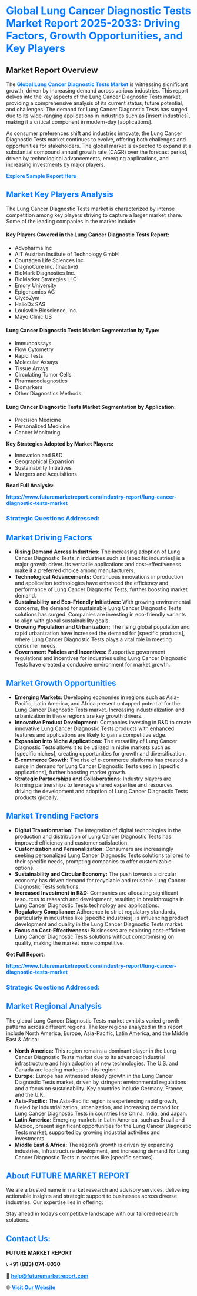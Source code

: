 <h1 style="color: #007BFF;">Global Lung Cancer Diagnostic Tests Market Report 2025-2033: Driving Factors, Growth Opportunities, and Key Players</h1>

<section id="overview">
<h2>Market Report Overview</h2>
<p>The <a href="https://www.futuremarketreport.com/industry-report/lung-cancer-diagnostic-tests-market" style="color: #007BFF; text-decoration: none;"><strong>Global Lung Cancer Diagnostic Tests Market</strong></a> is witnessing significant growth, driven by increasing demand across various industries. This report delves into the key aspects of the Lung Cancer Diagnostic Tests market, providing a comprehensive analysis of its current status, future potential, and challenges. The demand for Lung Cancer Diagnostic Tests has surged due to its wide-ranging applications in industries such as [insert industries], making it a critical component in modern-day [applications].</p>
<p>As consumer preferences shift and industries innovate, the Lung Cancer Diagnostic Tests market continues to evolve, offering both challenges and opportunities for stakeholders. The global market is expected to expand at a substantial compound annual growth rate (CAGR) over the forecast period, driven by technological advancements, emerging applications, and increasing investments by major players.</p>
</section>

<section id="overview">
<p><a href="https://www.futuremarketreport.com/request-sample/reportId=54197" style="color: #007BFF; text-decoration: none;"><strong>Explore Sample Report Here</strong></a></p>
</section>

<section id="key-players">
<h2 style="color: #007BFF;">Market Key Players Analysis</h2>
<p>The Lung Cancer Diagnostic Tests market is characterized by intense competition among key players striving to capture a larger market share. Some of the leading companies in the market include:</p>
<h4>Key Players Covered in the Lung Cancer Diagnostic Tests Report:</h4>
<ul><li>Advpharma Inc</li><li>AIT Austrian Institute of Technology GmbH</li><li>Courtagen Life Sciences Inc</li><li>DiagnoCure Inc. (Inactive)</li><li>BioMark Diagnostics Inc.</li><li>BioMarker Strategies LLC</li><li>Emory University</li><li>Epigenomics AG</li><li>GlycoZym</li><li>HalioDx SAS</li><li>Louisville Bioscience, Inc.</li><li>Mayo Clinic US</li></ul>
<h4>Lung Cancer Diagnostic Tests Market Segmentation by Type:</h4>
<ul><li>Immunoassays</li><li>Flow Cytometry</li><li>Rapid Tests</li><li>Molecular Assays</li><li>Tissue Arrays</li><li>Circulating Tumor Cells</li><li>Pharmacodiagnostics</li><li>Biomarkers</li><li>Other Diagnostics Methods</li></ul>

<h4>Lung Cancer Diagnostic Tests Market Segmentation by Application:</h4>
<ul><li>Precision Medicine</li><li>Personalized Medicine</li><li>Cancer Monitoring</li></ul>
<p><strong>Key Strategies Adopted by Market Players:</strong></p>
<ul>
<li>Innovation and R&D</li>
<li>Geographical Expansion</li>
<li>Sustainability Initiatives</li>
<li>Mergers and Acquisitions</li>
</ul>
</section>

<section>
<p><strong>Read Full Analysis: </strong></p><a href="https://www.futuremarketreport.com/industry-report/lung-cancer-diagnostic-tests-market" style="color: #007BFF; text-decoration: none;"><strong>https://www.futuremarketreport.com/industry-report/lung-cancer-diagnostic-tests-market</strong></a>
<h3 style="color: #007BFF;">Strategic Questions Addressed:</h3>
</section>

<section id="driving-factors">
<h2 style="color: #007BFF;">Market Driving Factors</h2>
<ul>
<li><strong>Rising Demand Across Industries:</strong> The increasing adoption of Lung Cancer Diagnostic Tests in industries such as [specific industries] is a major growth driver. Its versatile applications and cost-effectiveness make it a preferred choice among manufacturers.</li>
<li><strong>Technological Advancements:</strong> Continuous innovations in production and application technologies have enhanced the efficiency and performance of Lung Cancer Diagnostic Tests, further boosting market demand.</li>
<li><strong>Sustainability and Eco-Friendly Initiatives:</strong> With growing environmental concerns, the demand for sustainable Lung Cancer Diagnostic Tests solutions has surged. Companies are investing in eco-friendly variants to align with global sustainability goals.</li>
<li><strong>Growing Population and Urbanization:</strong> The rising global population and rapid urbanization have increased the demand for [specific products], where Lung Cancer Diagnostic Tests plays a vital role in meeting consumer needs.</li>
<li><strong>Government Policies and Incentives:</strong> Supportive government regulations and incentives for industries using Lung Cancer Diagnostic Tests have created a conducive environment for market growth.</li>
</ul>
</section>

<section id="growth-opportunities">
<h2 style="color: #007BFF;">Market Growth Opportunities</h2>
<ul>
<li><strong>Emerging Markets:</strong> Developing economies in regions such as Asia-Pacific, Latin America, and Africa present untapped potential for the Lung Cancer Diagnostic Tests market. Increasing industrialization and urbanization in these regions are key growth drivers.</li>
<li><strong>Innovative Product Development:</strong> Companies investing in R&D to create innovative Lung Cancer Diagnostic Tests products with enhanced features and applications are likely to gain a competitive edge.</li>
<li><strong>Expansion into Niche Applications:</strong> The versatility of Lung Cancer Diagnostic Tests allows it to be utilized in niche markets such as [specific niches], creating opportunities for growth and diversification.</li>
<li><strong>E-commerce Growth:</strong> The rise of e-commerce platforms has created a surge in demand for Lung Cancer Diagnostic Tests used in [specific applications], further boosting market growth.</li>
<li><strong>Strategic Partnerships and Collaborations:</strong> Industry players are forming partnerships to leverage shared expertise and resources, driving the development and adoption of Lung Cancer Diagnostic Tests products globally.</li>
</ul>
</section>

<section id="trending-factors">
<h2 style="color: #007BFF;">Market Trending Factors</h2>
<ul>
<li><strong>Digital Transformation:</strong> The integration of digital technologies in the production and distribution of Lung Cancer Diagnostic Tests has improved efficiency and customer satisfaction.</li>
<li><strong>Customization and Personalization:</strong> Consumers are increasingly seeking personalized Lung Cancer Diagnostic Tests solutions tailored to their specific needs, prompting companies to offer customizable options.</li>
<li><strong>Sustainability and Circular Economy:</strong> The push towards a circular economy has driven demand for recyclable and reusable Lung Cancer Diagnostic Tests solutions.</li>
<li><strong>Increased Investment in R&D:</strong> Companies are allocating significant resources to research and development, resulting in breakthroughs in Lung Cancer Diagnostic Tests technology and applications.</li>
<li><strong>Regulatory Compliance:</strong> Adherence to strict regulatory standards, particularly in industries like [specific industries], is influencing product development and quality in the Lung Cancer Diagnostic Tests market.</li>
<li><strong>Focus on Cost-Effectiveness:</strong> Businesses are exploring cost-efficient Lung Cancer Diagnostic Tests solutions without compromising on quality, making the market more competitive.</li>
</ul>
</section>

<section>
<p><strong>Get Full Report: </strong></p><a href="https://www.futuremarketreport.com/industry-report/lung-cancer-diagnostic-tests-market" style="color: #007BFF; text-decoration: none;"><strong>https://www.futuremarketreport.com/industry-report/lung-cancer-diagnostic-tests-market</strong></a>
<h3 style="color: #007BFF;">Strategic Questions Addressed:</h3>
</section>


<section id="regional-analysis">
<h2 style="color: #007BFF;">Market Regional Analysis</h2>
<p>The global Lung Cancer Diagnostic Tests market exhibits varied growth patterns across different regions. The key regions analyzed in this report include North America, Europe, Asia-Pacific, Latin America, and the Middle East & Africa:</p>
<ul>
<li><strong>North America:</strong> This region remains a dominant player in the Lung Cancer Diagnostic Tests market due to its advanced industrial infrastructure and high adoption of new technologies. The U.S. and Canada are leading markets in this region.</li>
<li><strong>Europe:</strong> Europe has witnessed steady growth in the Lung Cancer Diagnostic Tests market, driven by stringent environmental regulations and a focus on sustainability. Key countries include Germany, France, and the U.K.</li>
<li><strong>Asia-Pacific:</strong> The Asia-Pacific region is experiencing rapid growth, fueled by industrialization, urbanization, and increasing demand for Lung Cancer Diagnostic Tests in countries like China, India, and Japan.</li>
<li><strong>Latin America:</strong> Emerging markets in Latin America, such as Brazil and Mexico, present significant opportunities for the Lung Cancer Diagnostic Tests market, supported by growing industrial activities and investments.</li>
<li><strong>Middle East & Africa:</strong> The region’s growth is driven by expanding industries, infrastructure development, and increasing demand for Lung Cancer Diagnostic Tests in sectors like [specific sectors].</li>
</ul>
</section>

<footer>
<h2 style="color: #007BFF;">About FUTURE MARKET REPORT</h2>
<p>We are a trusted name in market research and advisory services, delivering actionable insights and strategic support to businesses across diverse industries. Our expertise lies in offering:</p>

<p>Stay ahead in today’s competitive landscape with our tailored research solutions.</p>

<h2 style="color: #007BFF;">Contact Us:</h2>
<p><strong>FUTURE MARKET REPORT</strong></p>
<p>📞 <strong>+91 (883) 074-8030</strong></p>
<p>📧 <strong><a href="mailto:help@futuremarketreport.com" style="color: #007BFF;">help@futuremarketreport.com</a></strong></p>
<p>🌐 <strong><a href="https://www.futuremarketreport.com/" style="color: #007BFF;">Visit Our Website</a></strong></p>
</footer>